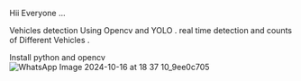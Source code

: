 Hii Everyone ...

Vehicles detection Using Opencv and YOLO .
real time detection and counts of Different Vehicles .

Install python and opencv 
  ![WhatsApp Image 2024-10-16 at 18 37 10_9ee0c705](https://github.com/user-attachments/assets/714397ee-752a-4ec1-9469-cb09d216090f)
